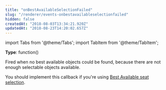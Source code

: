 ```yaml
---
title: "onBestAvailableSelectionFailed"
slug: "/renderer/events-onbestavailableselectionfailed"
hidden: false
createdAt: "2018-08-03T13:34:21.920Z"
updatedAt: "2018-08-23T14:20:02.657Z"
---
```


import Tabs from '@theme/Tabs';
import TabItem from '@theme/TabItem';

**Type**: function()  

Fired when no best available objects could be found, because there are not enough selectable objects available.

You should implement this callback if you're using [Best Available seat selection](renderer-config-selectbestavailable).
